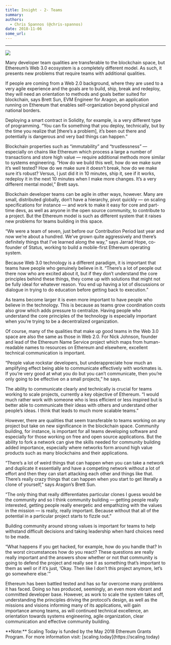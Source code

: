 ```yaml
---
title: Insight - 2- Teams
summary: 
authors:
  - Chris Spannos (@chris-spannos)
date: 2018-11-06
some_url: 
---
```



----


![](https://cdn-images-1.medium.com/max/1600/1*nJ0EnUyR7ARtyNfpH-MIFA.jpeg)


<p>Many developer team qualities are transferable to the blockchain space, but Ethereum’s Web 3.0 ecosystem is a completely different model. As such, it presents new problems that require teams with additional qualities.


<p>If people are coming from a Web 2.0 background, where they are used to a very agile experience and the goals are to build, ship, break and redeploy, they will need an orientation to methods and goals better suited for blockchain, says Brett Sun, EVM Engineer for Aragon, an application running on Ethereum that enables self-organization beyond physical and national borders.


<p>Deploying a smart contract in Solidity, for example, is a very different type of programming. “You can fix something that you deploy, technically, but by the time you realize that [there’s a problem], it’s been out there and potentially is dangerous and very bad things can happen.”


<p>Blockchain properties such as “immutability” and “trustlessness” — especially on chains like Ethereum which process a large a number of transactions and store high value — require additional methods more similar to systems engineering.
“How do we build this well, how do we make sure it’s well tested? How do we make sure it doesn’t break, how do we make sure it’s robust? Versus, I just did it in 10 minutes, ship it, see if it works, redeploy it in the next 10 minutes when I make more changes. It’s a very different mental model,” Brett says.


<p>Blockchain developer teams can be agile in other ways, however. Many are small, distributed globally, don’t have a hierarchy, pivot quickly — on scaling specifications for instance — and work to make it easy for core and part-time devs, as well as anyone in the open source community, to contribute to a project. But the Ethereum model is such as different system that it raises new problems for teams building in this space.


<p>“We were a team of seven, just before our Contribution Period last year and now we’re about a hundred. We’ve grown quite aggressively and there’s definitely things that I’ve learned along the way,” says Jarrad Hope, co-founder of Status, working to build a mobile-first Ethereum operating system.


<p>Because Web 3.0 technology is a different paradigm, it is important that teams have people who genuinely believe in it. “There’s a lot of people out there now who are excited about it, but if they don’t understand the core principles behind these things, they come up with solutions that might not be fully ideal for whatever reason. You end up having a lot of discussions or dialogue in trying to do education before getting back to execution.”


<p>As teams become larger it is even more important to have people who believe in the technology. This is because as teams grow coordination costs also grow which adds pressure to centralize. Having people who understand the core principles of the technology is especially important when you’re trying to be a decentralized organization.


<p>Of course, many of the qualities that make up good teams in the Web 3.0 space are also the same as those in Web 2.0. For Nick Johnson, founder and lead of the Ethereum Name Service project which maps from human-readable names to resources on Ethereum and elsewhere, excellent technical communication is important.


<p>“People value rockstar developers, but underappreciate how much an amplifying effect being able to communicate effectively with workmates is. If you’re very good at what you do but you can’t communicate, then you’re only going to be effective on a small projects,” he says.


<p>The ability to communicate clearly and technically is crucial for teams working to scale projects, currently a key objective of Ethereum. “I would much rather work with someone who is less efficient or less inspired but is better able to communicate their ideas with others and understand other people’s ideas. I think that leads to much more scalable teams.”


<p>However, there are qualities that seem transferable to teams working on any project but take on new significance in the blockchain space. Community building, for instance, is important for all teams developing software and especially for those working on free and open source applications. But the ability to fork a network can give the skills needed for community building added importance, especially where networks form around high value products such as many blockchains and their applications.


<p>“There’s a lot of weird things that can happen when you can take a network and duplicate it essentially and have a competing network without a lot of effort and then they can start attacking each other and things like that. There’s really crazy things that can happen when you start to get literally a clone of yourself,” says Aragon’s Brett Sun.


<p>“The only thing that really differentiates particular clones I guess would be the community and so I think community building — getting people really interested, getting people really energetic and empathizing with the values in the mission — is really, really important. Because without that all of the potential in a particular project starts to fizzle out.”


<p>Building community around strong values is important for teams to help withstand difficult decisions and taking leadership when hard choices need to be made.


<p>“What happens if you get hacked, for example, how do you handle that? In the worst circumstances how do you react? These questions are really really important and the answers show whether or not that community is going to defend the project and really see it as something that’s important to them as well or if it’s just, ‘Okay. Then like I don’t this project anymore, let’s go somewhere else.’”


<p>Ethereum has been battled tested and has so far overcome many problems it has faced. Doing so has produced, seemingly, an even more vibrant and committed developer base. However, as work to scale the system takes off, understanding the principles driving the protocol’s design, as well as the missions and visions informing many of its applications, will gain importance among teams, as will continued technical excellence, an orientation towards systems engineering, agile organization, clear communication and effective community building.
 

<p>**Note:** Scaling Today is funded by the May 2018 Ethereum Grants Program. For more information visit: [scaling.today](https://scaling.today) 
